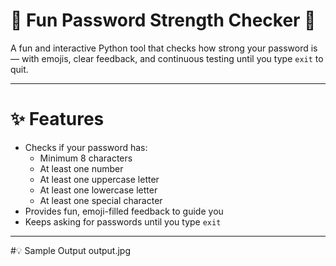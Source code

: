 # 🔐 Fun Password Strength Checker 🎉

A fun and interactive Python tool that checks how strong your password is — with emojis, clear feedback, and continuous testing until you type `exit` to quit.

---

# ✨ Features

- Checks if your password has:
  - Minimum 8 characters
  - At least one number
  - At least one uppercase letter
  - At least one lowercase letter
  - At least one special character
- Provides fun, emoji-filled feedback to guide you
- Keeps asking for passwords until you type `exit`

---

#💡 Sample Output
output.jpg
